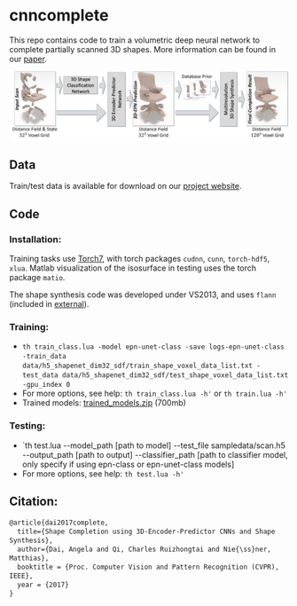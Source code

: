 # cnncomplete

This repo contains code to train a volumetric deep neural network to complete partially scanned 3D shapes.
More information can be found in our <a href="https://arxiv.org/pdf/1612.00101.pdf">paper</a>.


<a href="https://arxiv.org/pdf/1612.00101.pdf">
<img src="imgs/teaser.jpg" style="width:640px; display: block; margin-left: auto; margin-right: auto;"/>
</a>



## Data
Train/test data is available for download on our [project website](http://graphics.stanford.edu/projects/cnncomplete). 

## Code
### Installation:  
Training tasks use [Torch7](http://torch.ch/docs/getting-started.html), with torch packages `cudnn`, `cunn`, `torch-hdf5`, `xlua`.
Matlab visualization of the isosurface in testing uses the torch package `matio`.

The shape synthesis code was developed under VS2013, and uses `flann` (included in [external](external)). 

### Training:
* `th train_class.lua -model epn-unet-class -save logs-epn-unet-class -train_data data/h5_shapenet_dim32_sdf/train_shape_voxel_data_list.txt -test_data data/h5_shapenet_dim32_sdf/test_shape_voxel_data_list.txt -gpu_index 0` 
* For more options, see help: `th train_class.lua -h'` or `th train.lua -h'`
* Trained models: [trained_models.zip](https://dovahkiin.stanford.edu/cnncomplete-public/trained_models.zip) (700mb)
### Testing:
* `th test.lua --model_path [path to model] --test_file sampledata/scan.h5 --output_path [path to output] --classifier_path [path to classifier model, only specify if using epn-class or epn-unet-class models]
* For more options, see help: `th test.lua -h'`

## Citation:  
```
@article{dai2017complete,
  title={Shape Completion using 3D-Encoder-Predictor CNNs and Shape Synthesis},
  author={Dai, Angela and Qi, Charles Ruizhongtai and Nie{\ss}ner, Matthias},
  booktitle = {Proc. Computer Vision and Pattern Recognition (CVPR), IEEE},
  year = {2017}
}
```
